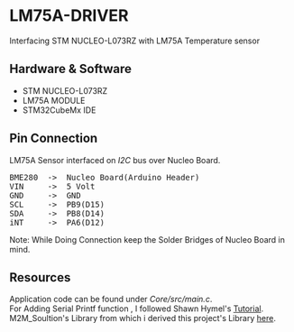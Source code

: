# LM75A-DRIVER
Interfacing STM NUCLEO-L073RZ  with LM75A Temperature sensor 

## Hardware & Software
* STM NUCLEO-L073RZ 
* LM75A MODULE 
* STM32CubeMx IDE 

## Pin Connection
LM75A Sensor interfaced on *I2C* bus over Nucleo Board.  
<pre>
BME280  ->  Nucleo Board(Arduino Header)  
VIN     ->  5 Volt
GND     ->  GND
SCL     ->  PB9(D15) 
SDA     ->  PB8(D14)
iNT     ->  PA6(D12)
</pre>   
Note: While Doing Connection keep the Solder Bridges of Nucleo Board in mind. 

## Resources 
Application code can be found under *Core/src/main.c*.   
For Adding Serial Printf function , I followed Shawn Hymel's [Tutorial](https://shawnhymel.com/1873/how-to-use-printf-on-stm32/).  
M2M_Soultion's Library from which i derived this project's Library [here](https://github.com/m2m-solutions/M2M_LM75A).
